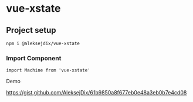 # vue-xstate

## Project setup
```
npm i @aleksejdix/vue-xstate
```

### Import Component
```
import Machine from 'vue-xstate'
```

Demo

https://gist.github.com/AleksejDix/61b9850a8f677eb0e48a3eb0b7e4cd08
